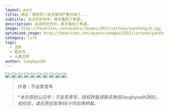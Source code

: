 ```yaml
---
layout: post
title: 再见！程序员！这次情况严重升级了...
subtitle: 淡淡的忧伤中，再次看到了希望…
description: 淡淡的忧伤中，再次看到了希望…
image: http://favorites.ren/assets/images/2021/cartoon/yanzhong/0.jpg
optimized_image: http://favorites.ren/assets/images/2021/cartoon/yanzhong/0.jpg
category: life
tags:
  - 消失
  - 程序员
  - 人类文明
author: laughyouth
---
```


![](http://favorites.ren/assets/images/2021/cartoon/yanzhong/640.jpg)
![](http://favorites.ren/assets/images/2021/cartoon/yanzhong/640-1.jpg)
![](http://favorites.ren/assets/images/2021/cartoon/yanzhong/640-2.jpg)
![](http://favorites.ren/assets/images/2021/cartoon/yanzhong/640-3.jpg)
![](http://favorites.ren/assets/images/2021/cartoon/yanzhong/640-4.jpg)
![](http://favorites.ren/assets/images/2021/cartoon/yanzhong/640-5.jpg)
![](http://favorites.ren/assets/images/2021/cartoon/yanzhong/640-6.jpg)
![](http://favorites.ren/assets/images/2021/cartoon/yanzhong/640-7.jpg)
![](http://favorites.ren/assets/images/2021/cartoon/yanzhong/640-8.jpg)
![](http://favorites.ren/assets/images/2021/cartoon/yanzhong/640-9.jpg)



>作者：不会笑青年

>**本文原创公众号：不会笑青年，授权转载请联系微信(laughyouth369)，授权后，请在原创发表48小时后再转载。*